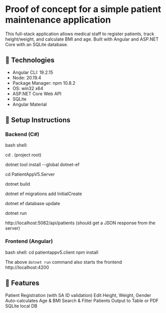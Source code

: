 ﻿# Proof of concept for a simple patient maintenance application

This full-stack application allows medical staff to register patients, track height/weight, and calculate BMI and age. 
Built with Angular and ASP.NET Core with an SQLite database.

## 🧱 Technologies
- Angular CLI: 19.2.15
- Node: 20.19.4
- Package Manager: npm 10.8.2
- OS: win32 x64
- ASP.NET Core Web API
- SQLite
- Angular Material

## 🔧 Setup Instructions

### Backend (C#)

bash shell:

cd .  (project root)

dotnet tool install --global dotnet-ef

cd PatientAppV5.Server

dotnet build

dotnet ef migrations add InitialCreate

dotnet ef database update

dotnet run

http://localhost:5082/api/patients  (should get a JSON response from the server)

### Frontend (Angular)

bash shell:
cd patientappv5.client
npm install

The above `dotnet run` command also starts the frontend
http://localhost:4200

## 🧪 Features

Patient Registration (with SA ID validation)
Edit Height, Weight, Gender
Auto-calculates Age & BMI
Search & Filter Patients
Output to Table or PDF
SQLite local DB
